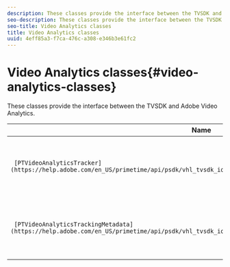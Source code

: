 ```yaml
---
description: These classes provide the interface between the TVSDK and Adobe Video Analytics.
seo-description: These classes provide the interface between the TVSDK and Adobe Video Analytics.
seo-title: Video Analytics classes
title: Video Analytics classes
uuid: 4eff85a3-f7ca-476c-a308-e346b3e61fc2
---
```


# Video Analytics classes{#video-analytics-classes}

These classes provide the interface between the TVSDK and Adobe Video Analytics.

|  Name  | Description  |
|---|---|
| ` [PTVideoAnalyticsTracker](https://help.adobe.com/en_US/primetime/api/psdk/vhl_tvsdk_ios/Classes/PTVideoAnalyticsTracker.html)`  | Attaches the `PTMediaPlayer` instance to the VideoHeartbeat module for tracking the playback.  |
| ` [PTVideoAnalyticsTrackingMetadata](https://help.adobe.com/en_US/primetime/api/psdk/vhl_tvsdk_ios/Classes/PTVideoAnalyticsTrackingMetadata.html)`  | Contains property metadata specific to VideoHeartbeat tracking in the TVSDK.  |

